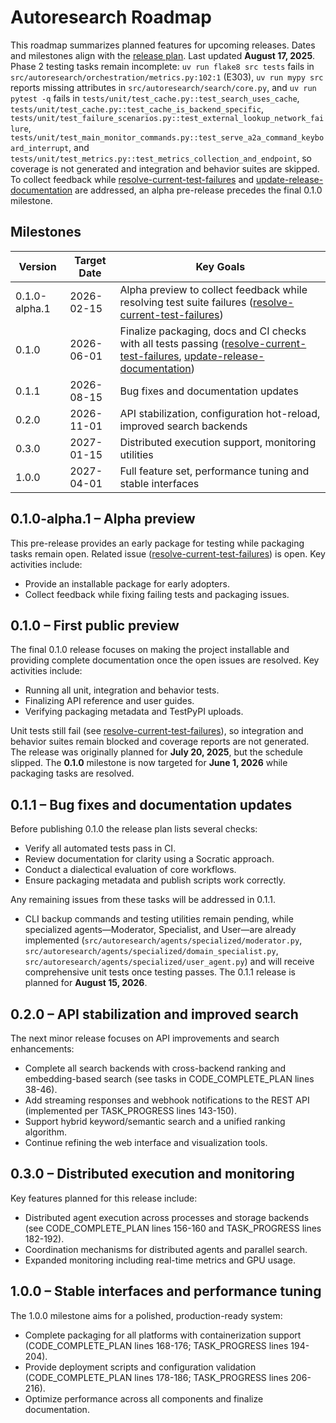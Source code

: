 # Autoresearch Roadmap

This roadmap summarizes planned features for upcoming releases. Dates and milestones align with the [release plan](docs/release_plan.md).
Last updated **August 17, 2025**.
Phase 2 testing tasks remain incomplete: `uv run flake8 src tests` fails in
`src/autoresearch/orchestration/metrics.py:102:1` (E303), `uv run mypy src`
reports missing attributes in `src/autoresearch/search/core.py`, and `uv run
pytest -q` fails in
`tests/unit/test_cache.py::test_search_uses_cache`,
`tests/unit/test_cache.py::test_cache_is_backend_specific`,
`tests/unit/test_failure_scenarios.py::test_external_lookup_network_failure`,
`tests/unit/test_main_monitor_commands.py::test_serve_a2a_command_keyboard_interrupt`,
and `tests/unit/test_metrics.py::test_metrics_collection_and_endpoint`, so
coverage is not generated and integration and behavior suites are skipped.
To collect feedback while
[resolve-current-test-failures](issues/resolve-current-test-failures.md) and
[update-release-documentation](issues/update-release-documentation.md) are
addressed, an alpha pre-release precedes the final 0.1.0 milestone.
## Milestones

| Version | Target Date | Key Goals |
| ------- | ----------- | --------- |
| 0.1.0-alpha.1 | 2026-02-15 | Alpha preview to collect feedback while resolving test suite failures ([resolve-current-test-failures](issues/resolve-current-test-failures.md)) |
| 0.1.0 | 2026-06-01 | Finalize packaging, docs and CI checks with all tests passing ([resolve-current-test-failures](issues/resolve-current-test-failures.md), [update-release-documentation](issues/update-release-documentation.md)) |
| 0.1.1 | 2026-08-15 | Bug fixes and documentation updates |
| 0.2.0 | 2026-11-01 | API stabilization, configuration hot-reload, improved search backends |
| 0.3.0 | 2027-01-15 | Distributed execution support, monitoring utilities |
| 1.0.0 | 2027-04-01 | Full feature set, performance tuning and stable interfaces |

## 0.1.0-alpha.1 – Alpha preview

This pre-release provides an early package for testing while packaging tasks
remain open. Related issue
([resolve-current-test-failures](issues/resolve-current-test-failures.md)) is
open. Key activities include:

- Provide an installable package for early adopters.
- Collect feedback while fixing failing tests and packaging issues.

## 0.1.0 – First public preview

The final 0.1.0 release focuses on making the project installable and
providing complete documentation once the open issues are resolved. Key
activities include:

- Running all unit, integration and behavior tests.
- Finalizing API reference and user guides.
- Verifying packaging metadata and TestPyPI uploads.

Unit tests still fail (see
[resolve-current-test-failures](issues/resolve-current-test-failures.md)),
so integration and behavior suites remain blocked and coverage reports are
not generated. The release was originally planned for **July 20, 2025**, but
the schedule slipped. The **0.1.0** milestone is now targeted for **June 1,
2026** while packaging tasks are resolved.

## 0.1.1 – Bug fixes and documentation updates

Before publishing 0.1.0 the release plan lists several checks:
- Verify all automated tests pass in CI.
- Review documentation for clarity using a Socratic approach.
- Conduct a dialectical evaluation of core workflows.
- Ensure packaging metadata and publish scripts work correctly.

Any remaining issues from these tasks will be addressed in 0.1.1.
- CLI backup commands and testing utilities remain pending, while specialized agents—Moderator, Specialist, and User—are already implemented (`src/autoresearch/agents/specialized/moderator.py`, `src/autoresearch/agents/specialized/domain_specialist.py`, `src/autoresearch/agents/specialized/user_agent.py`) and will receive comprehensive unit tests once testing passes.
The 0.1.1 release is planned for **August 15, 2026**.

## 0.2.0 – API stabilization and improved search

The next minor release focuses on API improvements and search enhancements:
- Complete all search backends with cross-backend ranking and embedding-based search (see tasks in CODE_COMPLETE_PLAN lines 38-46).
- Add streaming responses and webhook notifications to the REST API (implemented per TASK_PROGRESS lines 143-150).
- Support hybrid keyword/semantic search and a unified ranking algorithm.
- Continue refining the web interface and visualization tools.

## 0.3.0 – Distributed execution and monitoring

Key features planned for this release include:
- Distributed agent execution across processes and storage backends (see CODE_COMPLETE_PLAN lines 156-160 and TASK_PROGRESS lines 182-192).
- Coordination mechanisms for distributed agents and parallel search.
- Expanded monitoring including real-time metrics and GPU usage.

## 1.0.0 – Stable interfaces and performance tuning

The 1.0.0 milestone aims for a polished, production-ready system:
- Complete packaging for all platforms with containerization support (CODE_COMPLETE_PLAN lines 168-176; TASK_PROGRESS lines 194-204).
- Provide deployment scripts and configuration validation (CODE_COMPLETE_PLAN lines 178-186; TASK_PROGRESS lines 206-216).
- Optimize performance across all components and finalize documentation.


